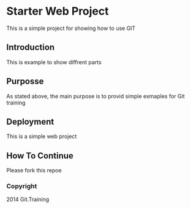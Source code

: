 # Starter Web Project

This is a simple project for showing how to use GIT

## Introduction

This is example to show diffrent parts

## Purposse

As stated above, the main purpose is to provid simple exmaples for Git training

## Deployment

This is a simple web project

## How To Continue


Please fork this repoe

### Copyright

2014 Git.Training
